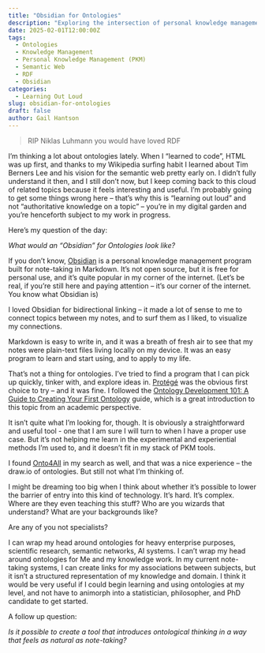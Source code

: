 ```yaml
---
title: "Obsidian for Ontologies"
description: "Exploring the intersection of personal knowledge management and ontologies—what if building structured knowledge was as intuitive as taking notes in Obsidian?"
date: 2025-02-01T12:00:00Z
tags:
  - Ontologies
  - Knowledge Management
  - Personal Knowledge Management (PKM)
  - Semantic Web
  - RDF
  - Obsidian
categories:
  - Learning Out Loud
slug: obsidian-for-ontologies
draft: false
author: Gail Hantson
---
```


> RIP Niklas Luhmann you would have loved RDF

I’m thinking a lot about ontologies lately. When I “learned to code”, HTML was up first, and thanks to my Wikipedia surfing habit I learned about Tim Berners Lee and his vision for the semantic web pretty early on. I didn’t fully understand it then, and I still don’t now, but I keep coming back to this cloud of related topics because it feels interesting and useful.
I’m probably going to get some things wrong here – that’s why this is “learning out loud” and not “authoritative knowledge on a topic” – you’re in my digital garden and you’re henceforth subject to my  work in progress.

Here’s my question of the day:

*What would an “Obsidian” for Ontologies look like?*

If you don’t know, [Obsidian](https://obsidian.md/) is a personal knowledge management program built for note-taking in Markdown. It’s not open source, but it is free for personal use, and it’s quite popular in my corner of the internet. (Let’s be real, if you’re still here and paying attention – it’s our corner of the internet. You know what Obsidian is)

I loved Obsidian for bidirectional linking – it made a lot of sense to me to connect topics between my notes, and to surf them as I liked, to visualize my connections. 

Markdown is easy to write in, and it was a breath of fresh air to see that my notes were plain-text files living locally on my device. It was an easy program to learn and start using, and to apply to my life.

That’s not a thing for ontologies. I’ve tried to find a program that I can pick up quickly, tinker with, and explore ideas in. [Protégé](https://protege.stanford.edu/) was the obvious first choice to try – and it was fine. I followed the [Ontology Development 101: A Guide to Creating Your First Ontology](https://protege.stanford.edu/publications/ontology_development/ontology101.pdf) guide, which is a great introduction to this topic from an academic perspective.

It isn’t quite what I’m looking for, though. It is obviously a straightforward and useful tool - one that I am sure I will turn to when I have a proper use case. But it’s not helping me learn in the experimental and experiential methods I’m used to, and it doesn’t fit in my stack of PKM tools.

I found [Onto4All](https://onto4all.com/en) in my search as well, and that was a nice experience – the draw.io of ontologies. But still not what I’m thinking of.

I might be dreaming too big when I think about whether it’s possible to lower the barrier of entry into this kind of technology. It’s hard. It’s complex. Where are they even teaching this stuff? Who are you wizards that understand? What are your backgrounds like?

Are any of you not specialists?

I can wrap my head around ontologies for heavy enterprise purposes, scientific research, semantic networks, AI systems. I can’t wrap my head around ontologies for Me and my knowledge work. In my current note-taking systems, I can create links for my associations between subjects, but it isn’t a structured representation of my knowledge and domain. I think it would be very useful if I could begin learning and using ontologies at my level, and not have to animorph into a statistician, philosopher, and PhD candidate to get started.

A follow up question:

*Is it possible to create a tool that introduces ontological thinking in a way that feels as natural as note-taking?*

